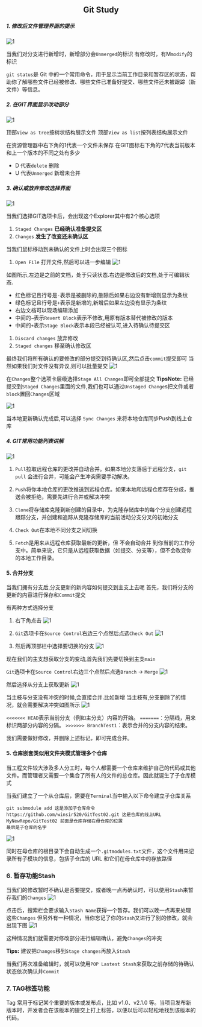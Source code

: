 
## <div align="center">  Git Study</div>

##### 1. 修改后文件管理界面的提示
![1](/Image/1.png)

当我们对分支进行新增时，新增部分会`Unmerged`的标识
有修改时，有M`modify`的标识

`git status`是 Git 中的一个常用命令，用于显示当前工作目录和暂存区的状态，帮助你了解哪些文件已经被修改、哪些文件已准备好提交、哪些文件还未被跟踪（新文件）等信息。

##### 2. 在GIT界面显示改动部分
![1](/Image/2.png)

顶部`View as tree`按树状结构展示文件
顶部`View as list`按列表结构展示文件

在资源管理器中右下角的1代表一个文件未保存
在GIT图标右下角的7代表当前版本和上一个版本的不同之处有多少
- D 代表`delete` 删除
- U 代表`Unmerged` 新增未合并

##### 3. 确认或放弃修改选择界面
![1](/Image/4.png)

当我们选择GIT选项卡后，会出现这个Explorer其中有2个核心选项
1. `Staged Changes` **已经确认准备提交区** 
2. `Changes`  **发生了改变还未确认区**

当我们鼠标移动到未确认的文件上时会出现三个图标
1. `Open File` 打开文件,然后可以进一步编辑
![1](/Image/6.png)

如图所示,左边是之前的文档，处于只读状态.右边是修改后的文档,处于可编辑状态.
   - 红色标记且行号是`-`表示是被删除的,删除后如果右边没有新增则显示为条纹
   - 绿色标记且行号是`+`表示是新增的,新增后如果左边没有显示为条纹
   - 右边文档可以现场编辑添加
   - 中间的`→`表示`Revert Block`表示不修改,用原有版本替代被修改的版本
   - 中间的`+`表示`Stage Block`表示本段已经被认可,进入待确认待提交区

1. `Discard changes` 放弃修改
2. `Staged changes` 移至确认修改区

最终我们将所有确认的要修改的部分提交到待确认区,然后点击`commit`提交即可
当然如果我们对文件没有异议,则可以批量提交
![1](/Image/5.png)

在`Changes`整个选项卡层级选择`Stage All Changes`即可全部提交
**TipsNote:** 已经提交到`Staged Changes`里面的文件,我们也可以通过`Unstaged Change`s把文件或者`block`置回`Changes`区域

![1](/Image/7.png)

当本地更新确认完成后,可以选择 `Sync Changes` 来将本地仓库同步Push到线上仓库

##### 4. GIT常用功能列表讲解
![1](/Image/9.png)

1. `Pull`拉取远程仓库的更改并自动合并。如果本地分支落后于远程分支，`git pull` 会进行合并，可能会产生冲突需要手动解决。
2. `Push`将你本地仓库的更改推送到远程仓库。如果本地和远程仓库存在分歧，推送会被拒绝，需要先进行合并或解决冲突
3. `Clone`将存储库克隆到新创建的目录中，为克隆存储库中的每个分支创建远程跟踪分支，并创建和追踪从克隆存储库的当前活动分支分叉的初始分支

4. `Check Out`在本地不同分支之间切换
5. `Fetch`是用来从远程仓库获取最新的更新，但 不会自动合并 到你当前的工作分支中。简单来说，它只是从远程获取数据（如提交、分支等），但不会改变你的本地工作目录。
#### 5. 合并分支
当我们拥有分支后,分支更新的新内容如何提交到主支上去呢
首先，我们将分支的更新的内容进行保存和`Commit`提交

有两种方式选择分支
1. 右下角点击
   ![1](/Image/11.png)

2. `Git`选项卡在`Source Control`右边三个点然后点选`Check Out`
   ![1](/Image/13.png)

3. 然后再顶部栏中选择要切换的分支
   ![1](/Image/12.png)


现在我们的主支想获取分支的变动,首先我们先要切换到主支`main`

`Git`选项卡在`Source Control`右边三个点然后点选`Branch` → `Merge`
![1](/Image/14.png)


然后选择从分支上获取更新
![1](/Image/15.png)

当主枝与分支没有冲突的时候,会直接合并.比如新增
当主枝有,分支删除了的情况，就会需要解决冲突如图所示
![1](/Image/16.png)

`<<<<<<< HEAD`表示当前分支（例如主分支）内容的开始。
`=======`：分隔线，用来标识两部分内容的分隔。
`>>>>>>> BranchTest1`：表示合并的分支内容的结束。

我们需要做好修改，并删除上述标记，即可完成合并。

#### 5. 仓库嵌套类似用文件夹模式管理多个仓库
当工程文件较大涉及多人分工时，每个人都需要一个仓库来维护自己的代码或其他文件。而管理者又需要一个集合了所有人的文件的总仓库。因此就诞生了子仓库模式

当我们建立了一个从仓库后，需要在`Terminal`当中输入以下命令建立子仓库关系

```
git submodule add 这是添加子仓库命令 
https://github.com/winsir520/GitTest02.git 这是仓库的线上URL
MyNewRepo/GitTest02 前面是仓库存储在母仓库的位置
最后是子仓库的名字
```
![1](/Image/10.png)

同时在母仓库的根目录下会自动生成一个`.gitmodules.txt`文件，这个文件用来记录所有子模块的信息，包括子仓库的 URL 和它们在母仓库中的存放路径

### 6. 暂存功能Stash
当我们的修改暂时不确认是否要提交，或者晚一点再确认时，可以使用`Stash`来暂存我们的`Changes`
![1](/Image/20.png)

点击后，搜索栏会要求输入`Stash Name`获得一个暂存。我们可以晚一点再来处理这些`Changes`
但另外有一种情况，当你忘记了你的`Stash`又进行了别的修改，就会出现下图
![1](/Image/19.png)

这种情况我们就需要对修改部分进行编辑确认，避免`Changes`的冲突

**Tips:** 建议把`Changes`移到`Stage changes`再放入`Stash`

当我们再次准备编辑时，就可以使用`POP Lastest Stash`来获取之前存储的待确认状态依次确认并`Commit`

### 7. TAG标签功能
Tag 常用于标记某个重要的版本或发布点，比如 v1.0、v2.1.0 等。当项目发布新版本时，开发者会在该版本的提交上打上标签，以便以后可以轻松地找到该版本的代码。